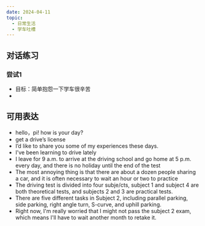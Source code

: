```yaml
---
date: 2024-04-11
topic:
  - 日常生活
  - 学车吐槽
---
```

## 对话练习

### 尝试1
+ 目标：简单抱怨一下学车很辛苦
+ 



## 可用表达
- hello，pi! how is your day?
- get a drive’s license
- I’d like to share you some of my experiences these days.
- I've been learning to drive lately
- I leave for 9 a.m. to arrive at the driving school and go home at 5 p.m. every day, and there is no holiday until the end of the test
- The most annoying thing is that there are about a dozen people sharing a car, and it is often necessary to wait an hour or two to practice
- The driving test is divided into four subje/cts, subject 1 and subject 4 are both theoretical tests, and subjects 2 and 3 are practical tests.
- There are five different tasks in Subject 2, including parallel parking, side parking, right angle turn, S-curve, and uphill parking.
- Right now, I'm really worried that I might not pass the subject 2 exam, which means I'll have to wait another month to retake it.